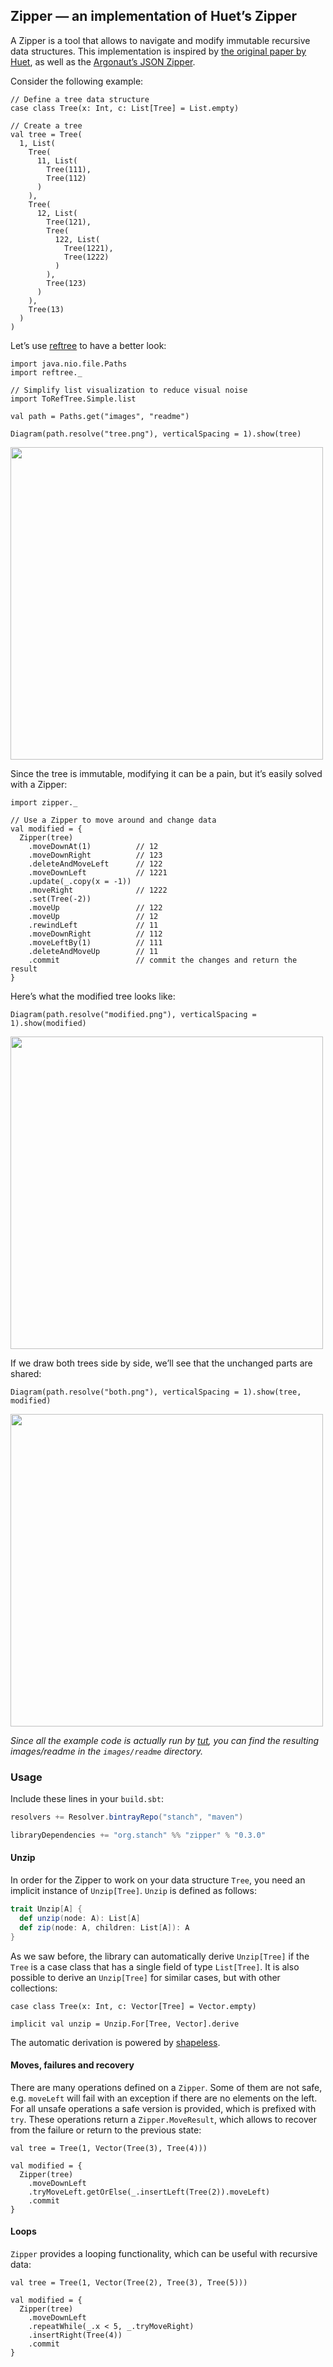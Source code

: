 ## Zipper — an implementation of Huet’s Zipper

A Zipper is a tool that allows to navigate and modify immutable recursive data structures.
This implementation is inspired by
[the original paper by Huet](https://www.st.cs.uni-saarland.de/edu/seminare/2005/advanced-fp/docs/huet-zipper.pdf),
as well as the [Argonaut’s JSON Zipper](http://argonaut.io/doc/zipper/).

Consider the following example:

```tut:silent
// Define a tree data structure
case class Tree(x: Int, c: List[Tree] = List.empty)

// Create a tree
val tree = Tree(
  1, List(
    Tree(
      11, List(
        Tree(111),
        Tree(112)
      )
    ),
    Tree(
      12, List(
        Tree(121),
        Tree(
          122, List(
            Tree(1221),
            Tree(1222)
          )
        ),
        Tree(123)
      )
    ),
    Tree(13)
  )
)
```

Let’s use [reftree](https://github.com/stanch/reftree) to have a better look:

```tut:silent
import java.nio.file.Paths
import reftree._

// Simplify list visualization to reduce visual noise
import ToRefTree.Simple.list

val path = Paths.get("images", "readme")

Diagram(path.resolve("tree.png"), verticalSpacing = 1).show(tree)
```

<img src="images/readme/tree.png" height="500px" />

Since the tree is immutable, modifying it can be a pain,
but it’s easily solved with a Zipper:

```tut:silent
import zipper._

// Use a Zipper to move around and change data
val modified = {
  Zipper(tree)
    .moveDownAt(1)          // 12
    .moveDownRight          // 123
    .deleteAndMoveLeft      // 122
    .moveDownLeft           // 1221
    .update(_.copy(x = -1))
    .moveRight              // 1222
    .set(Tree(-2))
    .moveUp                 // 122
    .moveUp                 // 12
    .rewindLeft             // 11
    .moveDownRight          // 112
    .moveLeftBy(1)          // 111
    .deleteAndMoveUp        // 11
    .commit                 // commit the changes and return the result
}
```

Here’s what the modified tree looks like:

```tut:silent
Diagram(path.resolve("modified.png"), verticalSpacing = 1).show(modified)
```

<img src="images/readme/modified.png" height="500px" />

If we draw both trees side by side, we’ll see that
the unchanged parts are shared:

```tut:silent
Diagram(path.resolve("both.png"), verticalSpacing = 1).show(tree, modified)
```

<img src="images/readme/both.png" height="500px" />

_Since all the example code is actually run by [tut](https://github.com/tpolecat/tut),
you can find the resulting images/readme in the `images/readme` directory._


### Usage

Include these lines in your `build.sbt`:

```scala
resolvers += Resolver.bintrayRepo("stanch", "maven")

libraryDependencies += "org.stanch" %% "zipper" % "0.3.0"
```

#### Unzip

In order for the Zipper to work on your data structure `Tree`, you need an implicit instance of `Unzip[Tree]`.
`Unzip` is defined as follows:

```scala
trait Unzip[A] {
  def unzip(node: A): List[A]
  def zip(node: A, children: List[A]): A
}
```

As we saw before, the library can automatically derive `Unzip[Tree]`
if the `Tree` is a case class that has a single field of type `List[Tree]`.
It is also possible to derive an `Unzip[Tree]` for similar cases, but with other collections:

```tut
case class Tree(x: Int, c: Vector[Tree] = Vector.empty)

implicit val unzip = Unzip.For[Tree, Vector].derive
```

The automatic derivation is powered by [shapeless](https://github.com/milessabin/shapeless).

#### Moves, failures and recovery

There are many operations defined on a `Zipper`.
Some of them are not safe, e.g. `moveLeft` will fail with an exception
if there are no elements on the left.
For all unsafe operations a safe version is provided, which is prefixed with `try`.
These operations return a `Zipper.MoveResult`, which allows to recover from the failure or return to the previous state:

```tut
val tree = Tree(1, Vector(Tree(3), Tree(4)))

val modified = {
  Zipper(tree)
    .moveDownLeft
    .tryMoveLeft.getOrElse(_.insertLeft(Tree(2)).moveLeft)
    .commit
}
```

#### Loops

`Zipper` provides a looping functionality, which can be useful with recursive data:

```tut
val tree = Tree(1, Vector(Tree(2), Tree(3), Tree(5)))

val modified = {
  Zipper(tree)
    .moveDownLeft
    .repeatWhile(_.x < 5, _.tryMoveRight)
    .insertRight(Tree(4))
    .commit
}
```
